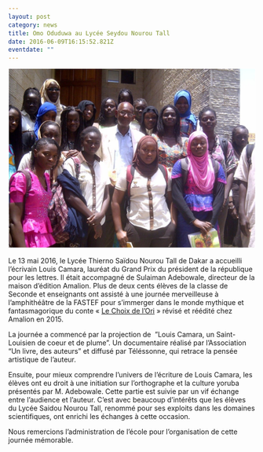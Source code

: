 ```yaml
---
layout: post
category: news
title: Omo Oduduwa au Lycée Seydou Nourou Tall
date: 2016-06-09T16:15:52.821Z
eventdate: ""
---
```

![Omo Oduduwa au Lycée Seydou Nourou Tall](../uploads/web-capture_28-6-2021_133250_www.amalion.org.jpeg "Omo Oduduwa au Lycée Seydou Nourou Tall")

Le 13 mai 2016, le Lycée Thierno Saïdou Nourou Tall de Dakar a accueilli l’écrivain Louis Camara, lauréat du Grand Prix du président de la république pour les lettres. Il était accompagné de Sulaiman Adebowale, directeur de la maison d’édition Amalion. Plus de deux cents élèves de la classe de Seconde et enseignants ont assisté à une journée merveilleuse à l’amphithéâtre de la FASTEF pour s’immerger dans le monde mythique et fantasmagorique du conte « [Le Choix de l’Ori](http://www.amalion.net/catalogue_en/item/le_choix_de_lori/) » révisé et réédité chez Amalion en 2015. 

La journée a commencé par la projection de  ”Louis Camara, un Saint-Louisien de coeur et de plume”. Un documentaire réalisé par l’Association “Un livre, des auteurs” et diffusé par Téléssonne, qui retrace la pensée artistique de l’auteur.

Ensuite, pour mieux comprendre l’univers de l’écriture de Louis Camara, les élèves ont eu droit à une initiation sur l’orthographe et la culture yoruba présentés par M. Adebowale. Cette partie est suivie par un vif échange entre l’audience et l’auteur. C’est avec beaucoup d’intérêts que les élèves du Lycée Saidou Nourou Tall, renommé pour ses exploits dans les domaines scientifiques, ont enrichi les échanges à cette occasion.

Nous remercions l’administration de l’école pour l’organisation de cette journée mémorable.